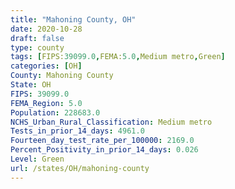```yaml
---
title: "Mahoning County, OH"
date: 2020-10-28
draft: false
type: county
tags: [FIPS:39099.0,FEMA:5.0,Medium metro,Green]
categories: [OH]
County: Mahoning County
State: OH
FIPS: 39099.0
FEMA_Region: 5.0
Population: 228683.0
NCHS_Urban_Rural_Classification: Medium metro
Tests_in_prior_14_days: 4961.0
Fourteen_day_test_rate_per_100000: 2169.0
Percent_Positivity_in_prior_14_days: 0.026
Level: Green
url: /states/OH/mahoning-county
---
```



